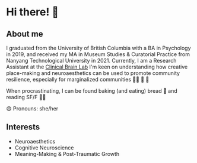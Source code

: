 # Hi there! 🦊 #

## About me ##

I graduated from the University of British Columbia with a BA in Psychology in 2019, and received my MA in Museum Studies & Curatorial Practice from Nanyang Technological University in 2021. Currently, I am a Research Assistant at the [Clinical Brain Lab](http://www.clinicalbrain.org/)
I'm keen on understanding how creative place-making and neuroaesthetics can be used to promote community resilience, especially for marginalized communities 👩‍🎨 🧠 🏡

When procrastinating, I can be found baking (and eating) bread 🥖 and reading SF/F 🧝‍♀️ 

😄 Pronouns: she/her

## Interests ##
 - Neuroaesthetics
 - Cognitive Neuroscience 
 - Meaning-Making & Post-Traumatic Growth

